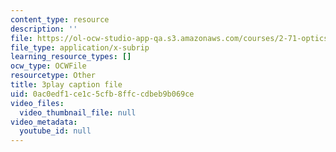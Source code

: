 ```yaml
---
content_type: resource
description: ''
file: https://ol-ocw-studio-app-qa.s3.amazonaws.com/courses/2-71-optics-spring-2009/0ac0edf1ce1c5cfb8ffccdbeb9b069ce_s8XKzciLgak.vtt
file_type: application/x-subrip
learning_resource_types: []
ocw_type: OCWFile
resourcetype: Other
title: 3play caption file
uid: 0ac0edf1-ce1c-5cfb-8ffc-cdbeb9b069ce
video_files:
  video_thumbnail_file: null
video_metadata:
  youtube_id: null
---
```

